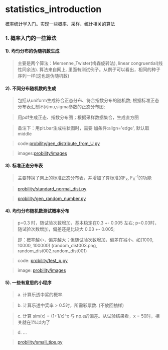 # statistics_introduction
概率统计学入门。实现一些概率、采样、统计相关的算法

### 1. 概率入门的一些算法

####    1). 均匀分布的伪随机数生成
>   主要是两个算法：Mersenne_Twister(梅森旋转法), linear congruential(线性同余法). 算法来自网上.
    里面有测试例子。从例子可以看出，相同的种子序列一样(这也是伪随机数)

####    2). 不同分布随机数的生成

>  包括从uniform生成符合正态分布、符合指数分布的随机数; 根据标准正态分布表汇制不同mu,sigma参数的正态分布图; 

>   用pdf生成正态、指数分布图；根据采样数据集合，生成直方图

>   备注下：用plt.bar生成柱状图时，需要 加条件:align='edge', 默认取 middle

>   code:[probility/gen_distribute_from_U.py](probility/gen_distribute_from_U.py)

>   images:[probility/images](probility/images)

####    3). 标准正态分布表
>  主要转换了网上的标准正态分布表，并增加了算标准的F<sub>x</sub>, F<sub>X</sub><sup>-1</sup>的功能

>   [probility/standard_normal_dist.py](probility/standard_normal_dist.py)

>   [probility/gen_random_number.py](probility/gen_random_number.py)

####    4). 均匀分布随机数测试概率分布
>   p=0.3 时，随试验次数增加，基本稳定在0.3 +- 0.005 左右; p=0.03时，随试验次数增加，偏差还是比较大 0.03 +- 0.005;

>    即：概率越小，偏差越大；但随试验次数增加，偏差在减小。如(1000, 10000, 100000) (random_dist003.png, random_dist002,random_dist001)

>   code: [probility/test_p.py](probility/test_p.py)

>   image: [probility/images](probility/images)
 
####    5). 一些有意思的小程序
>   a. 计算乐透中奖的概率.

>   b. 计算乐透中奖率 > 0.5时，所需彩票数. (不放回抽样)

>   c. 计算 sim(x) = (1+1/x)^x 与 np.e的偏差。从试验结果看，x = 50时，相关就在1%以内了 

>   d. ...

>   [probility/small_tips.py](probility/small_tips.py)
